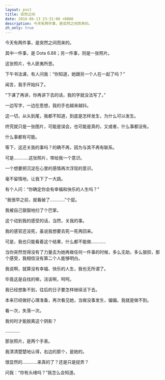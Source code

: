 ```yaml
---
layout: post
title: 突然之间
date: 2016-06-13 23:31:00 +0800
description: 今天有两件事，是突然之间而来的。
zh_only: true
---
```

今天有两件事，是突然之间而来的。

其中一件事，是 Dota 6.88；另一件事，则是一张照片。

这张照片，令人匪夷所思。

下午书法课，有人问我：“你知道，她跟另一个人在一起了吗？”

闻言，我手开始抖了。

“下课了再讲，你再讲下去的话，我的字就没法写了。”

一边写字，一边在思想，我的手也越来越抖。

这一切，从头到尾，我都不知道，到底是怎样发生，为什么可以发生。

终究就只是一张图片，可能是误会，也可能是真的，又或者，什么事都没有。

什么事都有可能。

等下，这还关我的事吗？的确不再，因为与其不再有联系。

可是…………这张照片，带给我一个意识。

一个想要把沉淀在心里的感情再次浮现的意识。

毫不留情地，让我下了一大跳。

有个人问：“你确定你会有幸福和快乐的人生吗？”

“我很早之前，就看破了…………”个屁。

我被自己狠狠地扫了个巴掌。

这个动到我的感受的话，当然，关我的事。

我的感官还没死，虽说我想要去死一死再回来。

可是，我也只能看着这个结果，什么都不能做…………

当你突然觉得没有了力量去为她再做任何一件事的时候，多么无助，多么狼狈，那个感受，我相信没有第二个人能够明白。

我说啊，就算没有幸福、快乐的人生，我也无所谓了。

毕竟这是自找的嘛，活该啊，呵呵。

我已经想象不到，往后的日子要怎样继续活下去。

本来已经做好心理准备，再次看见她，当做没事发生，偏偏，我就是做不到。

看一次，失落一次。

我何时才能脱离这个阴影？

…………

那张照片，是两个手表。

我清清楚楚地认得，右边的那个，是她的。

很显然的…………来真的了？还是只是捉弄？

问我：“你有头绪吗？”我怎么会知道。